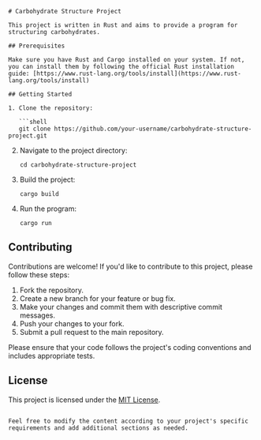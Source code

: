```
# Carbohydrate Structure Project

This project is written in Rust and aims to provide a program for structuring carbohydrates.

## Prerequisites

Make sure you have Rust and Cargo installed on your system. If not, you can install them by following the official Rust installation guide: [https://www.rust-lang.org/tools/install](https://www.rust-lang.org/tools/install)

## Getting Started

1. Clone the repository:

   ```shell
   git clone https://github.com/your-username/carbohydrate-structure-project.git
   ```

2. Navigate to the project directory:

   ```shell
   cd carbohydrate-structure-project
   ```

3. Build the project:

   ```shell
   cargo build
   ```

4. Run the program:

   ```shell
   cargo run
   ```
## Contributing

Contributions are welcome! If you'd like to contribute to this project, please follow these steps:

1. Fork the repository.
2. Create a new branch for your feature or bug fix.
3. Make your changes and commit them with descriptive commit messages.
4. Push your changes to your fork.
5. Submit a pull request to the main repository.

Please ensure that your code follows the project's coding conventions and includes appropriate tests.

## License

This project is licensed under the [MIT License](LICENSE).
```

Feel free to modify the content according to your project's specific requirements and add additional sections as needed.